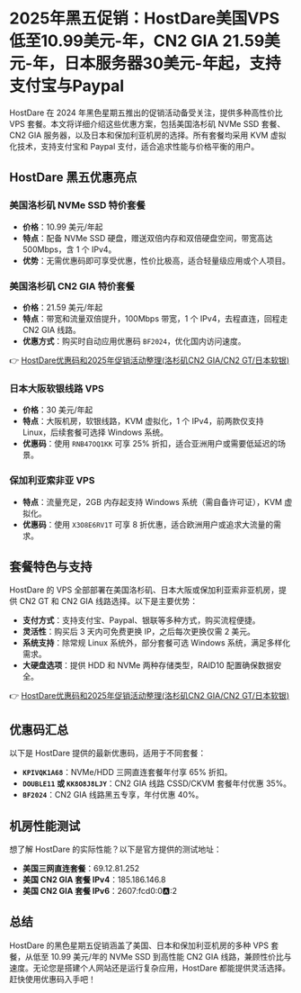 # 2025年黑五促销：HostDare美国VPS低至10.99美元-年，CN2 GIA 21.59美元-年，日本服务器30美元-年起，支持支付宝与Paypal

HostDare 在 2024 年黑色星期五推出的促销活动备受关注，提供多种高性价比 VPS 套餐。本文将详细介绍这些优惠方案，包括美国洛杉矶 NVMe SSD 套餐、CN2 GIA 服务器，以及日本和保加利亚机房的选择。所有套餐均采用 KVM 虚拟化技术，支持支付宝和 Paypal 支付，适合追求性能与价格平衡的用户。

## HostDare 黑五优惠亮点

### 美国洛杉矶 NVMe SSD 特价套餐
- **价格**：10.99 美元/年起  
- **特点**：配备 NVMe SSD 硬盘，赠送双倍内存和双倍硬盘空间，带宽高达 500Mbps，含 1 个 IPv4。  
- **优势**：无需优惠码即可享受优惠，性价比极高，适合轻量级应用或个人项目。

### 美国洛杉矶 CN2 GIA 特价套餐
- **价格**：21.59 美元/年起  
- **特点**：带宽和流量双倍提升，100Mbps 带宽，1 个 IPv4，去程直连，回程走 CN2 GIA 线路。  
- **优惠方式**：购买时自动应用优惠码 `BF2024`，优化国内访问速度。

👉 [HostDare优惠码和2025年促销活动整理(洛杉矶CN2 GIA/CN2 GT/日本软银)](https://bit.ly/hostdare)

### 日本大阪软银线路 VPS
- **价格**：30 美元/年起  
- **特点**：大阪机房，软银线路，KVM 虚拟化，1 个 IPv4，前两款仅支持 Linux，后续套餐可选择 Windows 系统。  
- **优惠码**：使用 `RNB47OQ1KK` 可享 25% 折扣，适合亚洲用户或需要低延迟的场景。

### 保加利亚索非亚 VPS
- **特点**：流量充足，2GB 内存起支持 Windows 系统（需自备许可证），KVM 虚拟化。  
- **优惠码**：使用 `X3O8E6RV1T` 可享 8 折优惠，适合欧洲用户或追求大流量的需求。

## 套餐特色与支持
HostDare 的 VPS 全部部署在美国洛杉矶、日本大阪或保加利亚索非亚机房，提供 CN2 GT 和 CN2 GIA 线路选择。以下是主要优势：
- **支付方式**：支持支付宝、Paypal、银联等多种方式，购买流程便捷。  
- **灵活性**：购买后 3 天内可免费更换 IP，之后每次更换仅需 2 美元。  
- **系统支持**：除常规 Linux 系统外，部分套餐可选 Windows 系统，满足多样化需求。  
- **大硬盘选项**：提供 HDD 和 NVMe 两种存储类型，RAID10 配置确保数据安全。

👉 [HostDare优惠码和2025年促销活动整理(洛杉矶CN2 GIA/CN2 GT/日本软银)](https://bit.ly/hostdare)

## 优惠码汇总
以下是 HostDare 提供的最新优惠码，适用于不同套餐：
- **`KPIVQK1A68`**：NVMe/HDD 三网直连套餐年付享 65% 折扣。  
- **`DOUBLE11` 或 `KK8O8J8LJY`**：CN2 GIA 线路 CSSD/CKVM 套餐年付优惠 35%。  
- **`BF2024`**：CN2 GIA 线路黑五专享，年付优惠 40%。  

## 机房性能测试
想了解 HostDare 的实际性能？以下是官方提供的测试地址：
- **美国三网直连套餐**：69.12.81.252  
- **美国 CN2 GIA 套餐 IPv4**：185.186.146.8  
- **美国 CN2 GIA 套餐 IPv6**：2607:fcd0:0:a::2  

## 总结
HostDare 的黑色星期五促销涵盖了美国、日本和保加利亚机房的多种 VPS 套餐，从低至 10.99 美元/年的 NVMe SSD 到高性能 CN2 GIA 线路，兼顾性价比与速度。无论您是搭建个人网站还是运行复杂应用，HostDare 都能提供灵活选择。赶快使用优惠码入手吧！